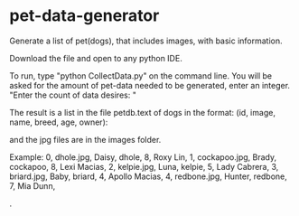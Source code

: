 # pet-data-generator
Generate a list of pet(dogs), that includes images, with basic information.


Download the file and open to any python IDE.

To run, type "python CollectData.py" on the command line.
You will be asked for the amount of pet-data needed to be generated, enter an integer.
"Enter the count of data desires: "

The result is a list in the file petdb.text of dogs in the format:
(id, image, name, breed, age, owner):

and the jpg files are in the images folder.  

Example:
0, dhole.jpg, Daisy, dhole, 8, Roxy Lin,
1, cockapoo.jpg, Brady, cockapoo, 8, Lexi Macias,
2, kelpie.jpg, Luna, kelpie, 5, Lady Cabrera,
3, briard.jpg, Baby, briard, 4, Apollo Macias,
4, redbone.jpg, Hunter, redbone, 7, Mia Dunn,

.

